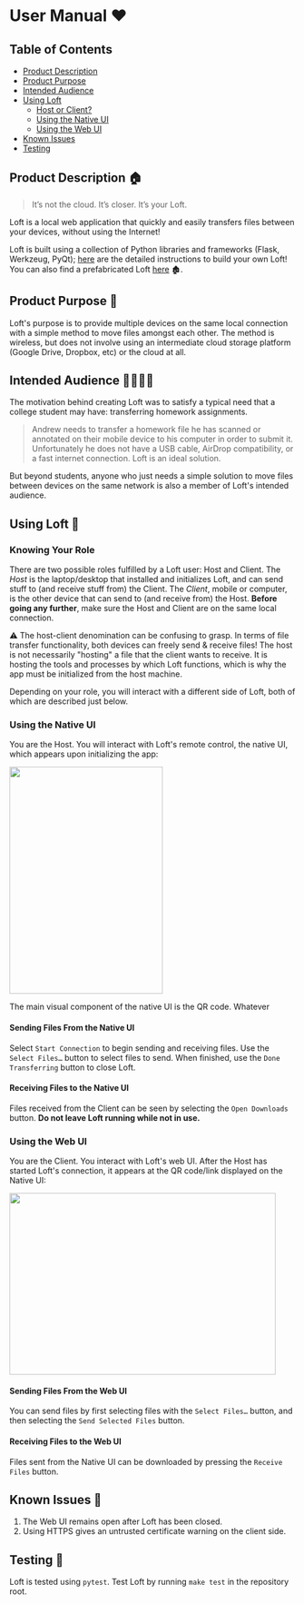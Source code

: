 # User Manual :heart: #

## Table of Contents ##
- [Product Description](#product-description-)
- [Product Purpose](#product-purpose-)
- [Intended Audience](#intended-audience-)
- [Using Loft](#using-loft-)
    - [Host or Client?](#knowing-your-role)
    - [Using the Native UI](#using-the-native-ui)
    - [Using the Web UI](#using-the-web-ui)
- [Known Issues](#known-issues-)
- [Testing](#testing-)


## Product Description 🏠 ##
>It’s not the cloud. It’s closer. It’s your Loft.

Loft is a local web application that quickly and easily transfers files between your devices, without using the Internet! 

Loft is built using a collection of Python libraries and frameworks (Flask, Werkzeug, PyQt); 
[here](https://github.com/ucsb-cs148-s21/t7-local-network-file-transfer/blob/main/docs/BUILD.md) are the detailed instructions to 
build your own Loft! You can also find a prefabricated Loft [here](https://github.com/ucsb-cs148-s21/t7-local-network-file-transfer/releases) 🏚️.

## Product Purpose 🎯 ##
Loft's purpose is to provide multiple devices on the same local connection with a simple method to move files amongst each other. 
The method is wireless, but does not involve using an intermediate cloud storage platform (Google Drive, 
Dropbox, etc) or the cloud at all.

## Intended Audience 👨‍👩‍👧‍👦 ##

The motivation behind creating Loft was to satisfy a typical need that a college student may have: 
transferring homework assignments.

>Andrew needs to transfer a homework file he has scanned or annotated on their mobile device to his 
>computer in order to submit it. Unfortunately he does not have a USB cable, AirDrop compatibility, or 
>a fast internet connection. Loft is an ideal solution.

But beyond students, anyone who just needs a simple solution to move files between devices on the same network 
is also a member of Loft's intended audience.

## Using Loft 🧠 ##


### Knowing Your Role ###
There are two possible roles fulfilled by a Loft user: Host and Client. The <i>Host</i> is the laptop/desktop that 
installed and initializes Loft, and can send stuff to (and receive stuff from) the Client. The <i>Client</i>, mobile or computer, is 
the other device that can send to (and receive from) the Host. **Before going any further**, make sure the Host and Client are 
on the same local connection.

⚠️ The host-client denomination can be confusing to grasp. In terms of file transfer functionality, both devices can freely send 
& receive files! The host is not necessarily "hosting" a file that the client wants to receive. It is hosting the tools and processes 
by which Loft functions, which is why the app must be initialized from the host machine.

Depending on your role, you will interact with a different side of Loft, both of which are described just below.

### Using the Native UI ###
You are the Host. You will interact with Loft's remote control, the native UI, which appears upon initializing the app:

<img src="https://s3.amazonaws.com/filepicker-images-rapgenius/7bPd20E4SzO7MGriFmot_Screen%20Shot%202021-05-27%20at%2011.46.48%20PM.png" height="400px" width="270px" /> 


The main visual component of the native UI is the QR code. Whatever

#### Sending Files From the Native UI ####
Select `Start Connection` to begin sending and receiving files. Use the `Select Files…` button to select files to send. When finished, 
use the `Done Transferring` button to close Loft.

#### Receiving Files to the Native UI ####
Files received from the Client can be seen by selecting the `Open Downloads` button. **Do not leave Loft running while not in use.**



### Using the Web UI ###
You are the Client. You interact with Loft's web UI. After the Host has started Loft's connection, it appears at the QR code/link displayed 
on the Native UI:

<img src="https://s3.amazonaws.com/filepicker-images-rapgenius/64K085t6QueD9Ha4rvOY_Screen%20Shot%202021-05-27%20at%207.16.43%20PM.png" height="320px" width="469px" /> 

#### Sending Files From the Web UI ####
You can send files by first selecting files with the `Select Files…` button, and then selecting the `Send Selected Files` button. 

#### Receiving Files to the Web UI ####
Files sent from the Native UI can be downloaded by pressing the `Receive Files` button.


## Known Issues 🚧 ##
1. The Web UI remains open after Loft has been closed.
2. Using HTTPS gives an untrusted certificate warning on the client side.

## Testing 🔬 ##
Loft is tested using `pytest`. Test Loft by running `make test` in the repository root.
